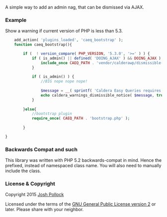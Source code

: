 A simple way to add an admin nag, that can be dismissed via AJAX.

### Example
Show a warning if current version of PHP is less than 5.3.
```php
    add_action( 'plugins_loaded', 'caeq_bootstrap' );
    function caeq_bootstrap(){

    	if (  ! version_compare( PHP_VERSION, '5.3.0', '>=' ) ) {
    		if ( is_admin() || defined( 'DOING_AJAX' ) && DOING_AJAX ) {
    			include_once CAEQ_PATH . 'vendor/calderawp/dismissible-notice/src/callback_hook.php';
    		}
    
    		if ( is_admin() ) {
    			//BIG nope nope nope!
    
    			$message = __( sprintf( 'Caldera Easy Queries requires PHP version %1s or later. We strongly recommend PHP 5.4 or later for security and performance reasons. Current version is %2s.', '5.3.0', PHP_VERSION ), 'caldera-easy-queries' );
    			echo caldera_warnings_dismissible_notice( $message, true, 'activate_plugins' );
    		}
    
    	}else{
    		//bootstrap plugin
    		require_once( CAEQ_PATH . 'bootstrap.php' );
    
    	}

}
```

### Backwards Compat and such
This library was written with PHP 5.2 backwards-compat in mind. Hence the prefixed, instead of namespaced class name. You will also need to manually include the class.


### License & Copyright
Copyright 2015  [Josh Pollock](http://JoshPress.net)

Licensed under the terms of the [GNU General Public License version 2](http://www.gnu.org/licenses/gpl-2.0.html) or later. Please share with your neighbor.
